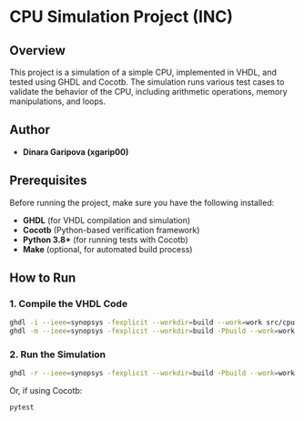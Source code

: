 # CPU Simulation Project (INC)

## Overview

This project is a simulation of a simple CPU, implemented in VHDL, and tested using GHDL and Cocotb. The simulation runs various test cases to validate the behavior of the CPU, including arithmetic operations, memory manipulations, and loops.

## Author

- **Dinara Garipova (xgarip00)**

## Prerequisites

Before running the project, make sure you have the following installed:

- **GHDL** (for VHDL compilation and simulation)
- **Cocotb** (Python-based verification framework)
- **Python 3.8+** (for running tests with Cocotb)
- **Make** (optional, for automated build process)

## How to Run

### 1. Compile the VHDL Code

```bash
ghdl -i --ieee=synopsys -fexplicit --workdir=build --work=work src/cpu.vhd
ghdl -m --ieee=synopsys -fexplicit --workdir=build -Pbuild --work=work cpu
```

### 2. Run the Simulation
```bash
ghdl -r --ieee=synopsys -fexplicit --workdir=build -Pbuild --work=work cpu
```
Or, if using Cocotb:
```bash
pytest
```
